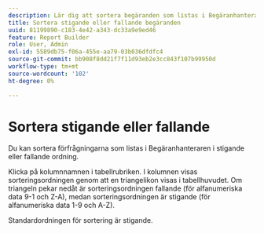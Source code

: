 ```yaml
---
description: Lär dig att sortera begäranden som listas i Begäranhanteraren i stigande eller fallande ordning.
title: Sortera stigande eller fallande begäranden
uuid: 81199890-c183-4e42-a343-dc33a9e9ed46
feature: Report Builder
role: User, Admin
exl-id: 5589db75-f06a-455e-aa79-03b036dfdfc4
source-git-commit: bb908f8dd21f7f11d93eb2e3cc843f107b99950d
workflow-type: tm+mt
source-wordcount: '102'
ht-degree: 0%

---
```


# Sortera stigande eller fallande

Du kan sortera förfrågningarna som listas i Begäranhanteraren i stigande eller fallande ordning.

Klicka på kolumnnamnen i tabellrubriken. I kolumnen visas sorteringsordningen genom att en triangelikon visas i tabellhuvudet. Om triangeln pekar nedåt är sorteringsordningen fallande (för alfanumeriska data 9-1 och Z-A), medan sorteringsordningen är stigande (för alfanumeriska data 1-9 och A-Z).

Standardordningen för sortering är stigande.
